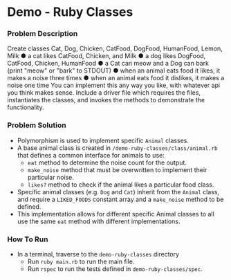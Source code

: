 # Demo - Ruby Classes

### Problem Description

Create classes Cat, Dog, Chicken, CatFood, DogFood, HumanFood, Lemon, Milk
● a cat likes CatFood, Chicken, and Milk
● a dog likes DogFood, CatFood, Chicken, HumanFood
● a Cat can meow and a Dog can bark (print "meow" or "bark" to STDOUT)
● when an animal eats food it likes, it makes a noise three times
● when an animal eats food it dislikes, it makes a noise one time
You can implement this any way you like, with whatever api you think makes sense.
Include a driver file which requires the files, instantiates the classes, and invokes the methods to
demonstrate the functionality.

### Problem Solution

- Polymorphism is used to implement specific `Animal` classes.
- A base animal class is created in `/demo-ruby-classes/class/animal.rb` that defines a common interface for animals to use:
    - `eat` method to determine the noise count for the output.
    - `make_noise` method that must be overwritten to implement their particular noise.
    - `likes?` method to check if the animal likes a particular food class.
- Specific animal classes (e.g. `Dog` and `Cat`) inherit from the `Animal` class, and require a `LIKED_FOODS` constant array and a `make_noise` method to be defined.
- This implementation allows for different specific Animal classes to all use the same `eat` method with different implementations.

### How To Run

- In a terminal, traverse to the `demo-ruby-classes` directory
    - Run `ruby main.rb` to run the main file.
    - Run `rspec` to run the tests defined in `demo-ruby-classes/spec`.

